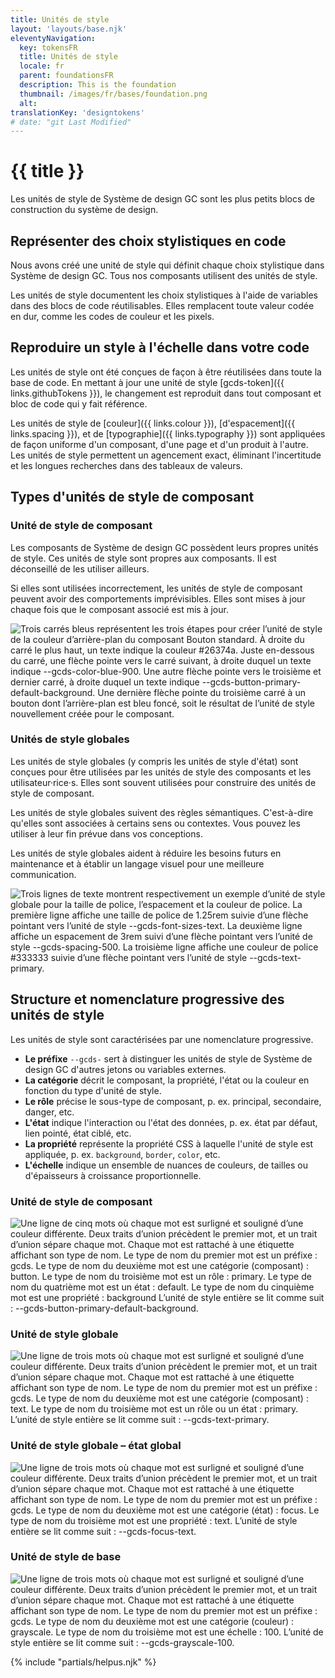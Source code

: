 ```yaml
---
title: Unités de style
layout: 'layouts/base.njk'
eleventyNavigation:
  key: tokensFR
  title: Unités de style
  locale: fr
  parent: foundationsFR
  description: This is the foundation
  thumbnail: /images/fr/bases/foundation.png
  alt:
translationKey: 'designtokens'
# date: "git Last Modified"
---
```


# {{ title }}

Les unités de style de Système de design GC sont les plus petits blocs de construction du système de design.

## Représenter des choix stylistiques en code

Nous avons créé une unité de style qui définit chaque choix stylistique dans Système de design GC. Tous nos composants utilisent des unités de style.

Les unités de style documentent les choix stylistiques à l'aide de variables dans des blocs de code réutilisables. Elles remplacent toute valeur codée en dur, comme les codes de couleur et les pixels.

## Reproduire un style à l'échelle dans votre code

Les unités de style ont été conçues de façon à être réutilisées dans toute la base de code. En mettant à jour une unité de style [gcds-token]({{ links.githubTokens }}), le changement est reproduit dans tout composant et bloc de code qui y fait référence.

Les unités de style de [couleur]({{ links.colour }}), [d'espacement]({{ links.spacing }}), et de [typographie]({{ links.typography }}) sont appliquées de façon uniforme d'un composant, d'une page et d'un produit à l'autre. Les unités de style permettent un agencement exact, éliminant l'incertitude et les longues recherches dans des tableaux de valeurs.

## Types d'unités de style de composant

### Unité de style de composant

Les composants de Système de design GC possèdent leurs propres unités de style. Ces unités de style sont propres aux composants. Il est déconseillé de les utiliser ailleurs.

Si elles sont utilisées incorrectement, les unités de style de composant peuvent avoir des comportements imprévisibles. Elles sont mises à jour chaque fois que le composant associé est mis à jour.

<img class="b-sm b-default p-400" src="/images/fr/foundations/tokens/design-tokens-component.svg" alt="Trois carrés bleus représentent les trois étapes pour créer l’unité de style de la couleur d’arrière-plan du composant Bouton standard. À droite du carré le plus haut, un texte indique la couleur #26374a. Juste en-dessous du carré, une flèche pointe vers le carré suivant, à droite duquel un texte indique --gcds-color-blue-900. Une autre flèche pointe vers le troisième et dernier carré, à droite duquel un texte indique --gcds-button-primary-default-background. Une dernière flèche pointe du troisième carré à un bouton dont l’arrière-plan est bleu foncé, soit le résultat de l’unité de style nouvellement créée pour le composant."/>

### Unités de style globales

Les unités de style globales (y compris les unités de style d'état) sont conçues pour être utilisées par les unités de style des composants et les utilisateur·rice·s. Elles sont souvent utilisées pour construire des unités de style de composant.

Les unités de style globales suivent des règles sémantiques. C'est-à-dire qu'elles sont associées à certains sens ou contextes. Vous pouvez les utiliser à leur fin prévue dans vos conceptions.

Les unités de style globales aident à réduire les besoins futurs en maintenance et à établir un langage visuel pour une meilleure communication.

<img class="b-sm b-default p-400" src="/images/en/foundations/tokens/design-tokens-global.svg" alt="Trois lignes de texte montrent respectivement un exemple d’unité de style globale pour la taille de police, l’espacement et la couleur de police. La première ligne affiche une taille de police de 1.25rem suivie d’une flèche pointant vers l’unité de style --gcds-font-sizes-text. La deuxième ligne affiche un espacement de 3rem suivi d’une flèche pointant vers l’unité de style --gcds-spacing-500. La troisième ligne affiche une couleur de police #333333 suivie d’une flèche pointant vers l’unité de style --gcds-text-primary."/>

## Structure et nomenclature progressive des unités de style

Les unités de style sont caractérisées par une nomenclature progressive.

- **Le préfixe** `--gcds-` sert à distinguer les unités de style de Système de design GC d'autres jetons ou variables externes.
- **La catégorie** décrit le composant, la propriété, l'état ou la couleur en fonction du type d'unité de style.
- **Le rôle** précise le sous-type de composant, p. ex. principal, secondaire, danger, etc.
- **L'état** indique l'interaction ou l'état des données, p. ex. état par défaut, lien pointé, état ciblé, etc.
- **La propriété** représente la propriété CSS à laquelle l'unité de style est appliquée, p. ex. `background`, `border`, `color`, etc.
- **L'échelle** indique un ensemble de nuances de couleurs, de tailles ou d'épaisseurs à croissance proportionnelle.

### Unité de style de composant

<img class="b-sm b-default p-400" src="/images/fr/foundations/anatomy/anatomy-design-tokens-component.svg" alt="Une ligne de cinq mots où chaque mot est surligné et souligné d’une couleur différente. Deux traits d’union précèdent le premier mot, et un trait d’union sépare chaque mot. Chaque mot est rattaché à une étiquette affichant son type de nom. Le type de nom du premier mot est un préfixe : gcds. Le type de nom du deuxième mot est une catégorie (composant) : button. Le type de nom du troisième mot est un rôle : primary. Le type de nom du quatrième mot est un état : default. Le type de nom du cinquième mot est une propriété : background L’unité de style entière se lit comme suit : --gcds-button-primary-default-background."/>

### Unité de style globale

<img class="b-sm b-default p-400" src="/images/fr/foundations/anatomy/anatomy-design-tokens-global.svg" alt="Une ligne de trois mots où chaque mot est surligné et souligné d’une couleur différente. Deux traits d’union précèdent le premier mot, et un trait d’union sépare chaque mot. Chaque mot est rattaché à une étiquette affichant son type de nom. Le type de nom du premier mot est un préfixe : gcds. Le type de nom du deuxième mot est une catégorie (composant) : text. Le type de nom du troisième mot est un rôle ou un état : primary. L’unité de style entière se lit comme suit : --gcds-text-primary."/>

### Unité de style globale – état global

<img class="b-sm b-default p-400" src="/images/fr/foundations/anatomy/anatomy-design-tokens-global-state.svg" alt="Une ligne de trois mots où chaque mot est surligné et souligné d’une couleur différente. Deux traits d’union précèdent le premier mot, et un trait d’union sépare chaque mot. Chaque mot est rattaché à une étiquette affichant son type de nom. Le type de nom du premier mot est un préfixe : gcds. Le type de nom du deuxième mot est une catégorie (état) : focus. Le type de nom du troisième mot est une propriété : text. L’unité de style entière se lit comme suit : --gcds-focus-text."/>

### Unité de style de base

<img class="b-sm b-default mb-500 p-400" src="/images/fr/foundations/anatomy/anatomy-design-tokens-base.svg" alt="Une ligne de trois mots où chaque mot est surligné et souligné d’une couleur différente. Deux traits d’union précèdent le premier mot, et un trait d’union sépare chaque mot. Chaque mot est rattaché à une étiquette affichant son type de nom. Le type de nom du premier mot est un préfixe : gcds. Le type de nom du deuxième mot est une catégorie (couleur) : grayscale. Le type de nom du troisième mot est une échelle : 100. L’unité de style entière se lit comme suit : --gcds-grayscale-100."/>

{% include "partials/helpus.njk" %}
